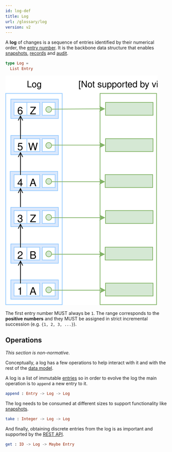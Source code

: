 ```yaml
---
id: log-def
title: Log
url: /glossary/log
version: v2
---
```


A **log** of changes is a sequence of entries identified by
their numerical order, the [entry number](/glossary/entry#number).
It is the backbone data structure that enables [snapshots](/glossary/snapshot),
[records](/glossary/record) and [audit](/data-model/audit).

```elm
type Log =
  List Entry
```

![A picture of a log with A, B a Z entries](./data-model/data-model-log.svg)

The first entry number MUST always be `1`. The range corresponds to the
**positive numbers** and they MUST be assigned in strict incremental
succession (e.g. `{1, 2, 3, ...}`).


## Operations

_This section is non-normative._

Conceptually, a log has a few operations to help interact with it and with the
rest of the [data model](/data-model).


A log is a list of immutable [entries](/glossary/entry) so in order to evolve
the log the main operation is to `append` a new entry to it.

```elm
append : Entry -> Log -> Log
```

The log needs to be consumed at different sizes to support functionality like
[snapshots](/glossary/snapshots).

```elm
take : Integer -> Log -> Log
```

And finally, obtaining discrete entries from the log is as important and
supported by the [REST API](/rest-api).

```elm
get : ID -> Log -> Maybe Entry
```
